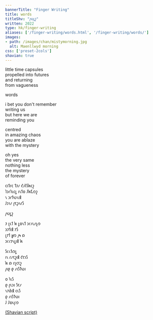 ```yaml
---
bannerTitle: "Finger Writing" 
title: words 
titleShv: "𐑢𐑻𐑛𐑟"
written: 2022
type: hk/finger-writing
aliases: ['/finger-writing/words.html', '/finger-writing/words/']
images:
- path: /images/chan/mistymorning.jpg 
  alt: Maenllwyd morning
css: ['preset-2cols']
shavian: true
---
```


<div class="latin">

little time capsules  
propelled into futures  
and returning  
from vagueness  

words  

i bet you don't remember  
writing us  
but here we are  
reminding you  

centred  
in amazing chaos  
you are ablaze  
with the mystery  

oh yes  
the very same  
nothing less  
the mystery  
of forever

</div>

<div class="shavian">

𐑤𐑦𐑑𐑩𐑤 𐑑𐑲𐑥 𐑒𐑨𐑐𐑕𐑿𐑤𐑟  
𐑐𐑮𐑩𐑐𐑧𐑤𐑛 𐑦𐑯𐑑𐑴 𐑓𐑿𐑗𐑼𐑟  
𐑯 𐑮𐑩𐑑𐑻𐑯𐑦𐑙  
𐑓𐑮𐑪𐑥 𐑝𐑱𐑜𐑯𐑩𐑕

𐑢𐑻𐑛𐑟

𐑲 𐑚𐑧𐑑 𐑿 𐑛𐑴𐑯𐑑 𐑮𐑩𐑥𐑧𐑥𐑚𐑼  
𐑮𐑲𐑑𐑦𐑙 𐑳𐑕  
𐑚𐑳𐑑 𐑣𐑽 𐑢𐑰 𐑸  
𐑮𐑩𐑥𐑲𐑯𐑛𐑦𐑙 𐑿 

𐑕𐑧𐑯𐑑𐑼𐑛  
𐑦𐑯 𐑩𐑥𐑱𐑟𐑦𐑙 𐑒𐑱𐑪𐑕  
𐑿 𐑸 𐑩𐑚𐑤𐑱𐑟  
𐑢𐑦𐑞 𐑞 𐑥𐑦𐑕𐑑𐑻𐑦 

𐑴 𐑘𐑧𐑕  
𐑞 𐑝𐑧𐑮𐑦 𐑕𐑱𐑥  
𐑯𐑳𐑔𐑦𐑙 𐑤𐑧𐑕  
𐑞 𐑥𐑦𐑕𐑑𐑻𐑦  
𐑓 𐑓𐑹𐑧𐑝𐑼

[(Shavian script)](/shavian/intro)

</div>
